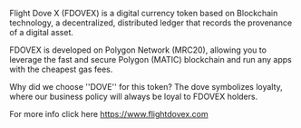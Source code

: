 Flight Dove X (FDOVEX) is a digital currency token based on Blockchain technology, a decentralized, distributed ledger that records the provenance of a digital asset.

FDOVEX is developed on Polygon Network (MRC20), allowing you to leverage the fast and secure Polygon (MATIC) blockchain and run any apps with the cheapest gas fees.

Why did we choose ''DOVE'' for this token? The dove symbolizes loyalty, where our business policy will always be loyal to FDOVEX holders.

For more info click here https://www.flightdovex.com
